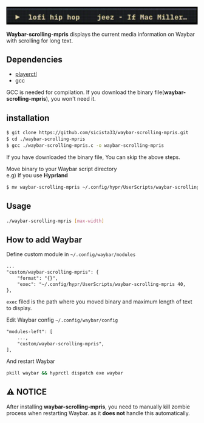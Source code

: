 ![](/image/waybar-scrolling-mpris.gif)

**Waybar-scrolling-mpris** displays the current media information on Waybar with scrolling for long text.  


## Dependencies
* [playerctl](https://github.com/altdesktop/playerctl)
* gcc

GCC is needed for compilation. If you download the binary file(**waybar-scrolling-mpris**), you won't need it.

## installation
```sh
$ git clone https://github.com/sicista33/waybar-scrolling-mpris.git
$ cd ./waybar-scrolling-mpris
$ gcc ./waybar-scrolling-mpris.c -o waybar-scrolling-mpris
```

If you have downloaded the binary file, You can skip the above steps.  

Move binary to your Waybar script directory  
e.g) If you use **Hyprland**
```sh
$ mv waybar-scrolling-mpris ~/.config/hypr/UserScripts/waybar-scrolling-mpris
```

## Usage
```sh
./waybar-scrolling-mpris [max-width]
```


## How to add Waybar
Define custom module in `~/.config/waybar/modules`
```
...
"custom/waybar-scrolling-mpris": {
    "format": "{}",
    "exec": "~/.config/hypr/UserScripts/waybar-scrolling-mpris 40,
},
```
`exec` filed is the path where you moved binary and maximum length of text to display.  

Edit Waybar config `~/.config/waybar/config`
```
"modules-left": [
    ...,
    "custom/waybar-scrolling-mpris",
],
```

And restart Waybar
```sh
pkill waybar && hyprctl dispatch exe waybar
```

## ⚠️ NOTICE
After installing **waybar-scrolling-mpris**, you need to manually kill zombie process when restarting Waybar. as it **does not** handle this automatically.